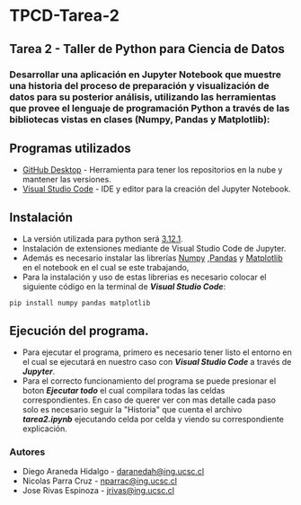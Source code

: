 # TPCD-Tarea-2

## Tarea 2 - Taller de Python para Ciencia de Datos

### Desarrollar una aplicación en Jupyter Notebook que muestre una historia del proceso de preparación y visualización de datos para su posterior análisis, utilizando las herramientas que provee el lenguaje de programación Python a través de las bibliotecas vistas en clases (Numpy, Pandas y Matplotlib):

## Programas utilizados 

* [GitHub Desktop](https://desktop.github.com/) - Herramienta para tener los repositorios en la nube y mantener las versiones.
* [Visual Studio Code](https://visualstudio.microsoft.com/es/) - IDE y editor para la creación del Jupyter Notebook.


## Instalación
* La versión utilizada para python será [3.12.1](https://www.python.org/downloads/).
* Instalación de extensiones mediante de Visual Studio Code de Jupyter.
* Además es necesario instalar las librerías [Numpy](https://numpy.org/) ,[Pandas](https://pandas.pydata.org/) y [Matplotlib](https://matplotlib.org/)  en el notebook en el cual se este trabajando,
* Para la instalación y uso de estas librerias es necesario colocar el siguiente código en la terminal de ***Visual Studio Code***:
 ```
 pip install numpy pandas matplotlib
 ```
 

## Ejecución del programa.

* Para ejecutar el programa, primero es necesario tener listo el entorno en el cual se ejecutará en nuestro caso con ***Visual Studio Code*** a través de ***Jupyter***.
* Para el correcto funcionamiento del programa se puede presionar el boton ***Ejecutar todo*** el cual compilara todas las celdas correspondientes. En caso de querer ver con mas detalle cada paso solo es necesario seguir la "Historia" que cuenta el archivo ***tarea2.ipynb*** ejecutando celda por celda y viendo su correspondiente explicación.



### Autores
* Diego Araneda Hidalgo - daranedah@ing.ucsc.cl
* Nicolas Parra Cruz - nparrac@ing.ucsc.cl
* Jose Rivas Espinoza - jrivas@ing.ucsc.cl
